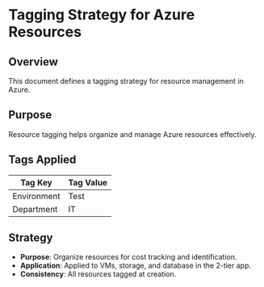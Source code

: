 # Tagging Strategy for Azure Resources

## Overview
This document defines a tagging strategy for resource management in Azure.
## Purpose

Resource tagging helps organize and manage Azure resources effectively.



## Tags Applied
| Tag Key       | Tag Value |
|---------------|-----------|
| Environment   | Test      |
| Department    | IT        |

## Strategy
- **Purpose**: Organize resources for cost tracking and identification.
- **Application**: Applied to VMs, storage, and database in the 2-tier app.
- **Consistency**: All resources tagged at creation.

